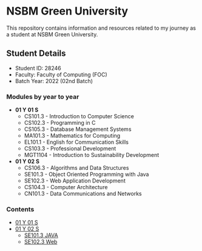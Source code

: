 # NSBM Green University

This repository contains information and resources related to my journey as a student at NSBM Green University.

## Student Details

- Student ID: 28246
- Faculty: Faculty of Computing (FOC)
- Batch Year: 2022 (02nd Batch)

### Modules by year to year

* **01 Y 01 S**
  * CS101.3 - Introduction to Computer Science
  * CS102.3 - Programming in C
  * CS105.3 - Database Management Systems
  * MA101.3 - Mathematics for Computing
  * EL101.1 - English for Communication Skills
  * CS103.3 - Professional Development
  * MGT1104 - Introduction to Sustainability Development
* **01 Y 02 S**
  * CS106.3 - Algorithms and Data Structures
  * SE101.3 - Object Oriented Programming with Java
  * SE102.3 - Web Application Development
  * CS104.3 - Computer Architecture
  * CN101.3 - Data Communications and Networks

### Contents

- [01 Y 01 S]()
- [01 Y 02 S]()
  - [SE101.3 JAVA]()
  - [SE102.3 Web]()
